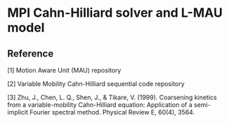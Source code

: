 #  MPI Cahn-Hilliard solver and L-MAU model


























## Reference
[1] Motion Aware Unit (MAU) repository

[2] Variable Mobility Cahn-Hilliard sequential code repository

[3] Zhu, J., Chen, L. Q., Shen, J., & Tikare, V. (1999). Coarsening kinetics from a variable-mobility Cahn-Hilliard equation: Application of a semi-implicit Fourier spectral method. Physical Review E, 60(4), 3564.